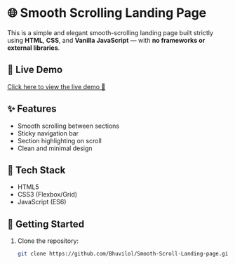 # 🌐 Smooth Scrolling Landing Page

This is a simple and elegant smooth-scrolling landing page built strictly using **HTML**, **CSS**, and **Vanilla JavaScript** — with **no frameworks or external libraries**.

## 🔗 Live Demo

[Click here to view the live demo 🚀](https://smooth-scroll-landing-page.vercel.app/)

## ✨ Features

- Smooth scrolling between sections
- Sticky navigation bar
- Section highlighting on scroll
- Clean and minimal design

## 📁 Tech Stack

- HTML5
- CSS3 (Flexbox/Grid)
- JavaScript (ES6)

## 🚀 Getting Started

1. Clone the repository:

   ```bash
   git clone https://github.com/Bhuvilol/Smooth-Scroll-Landing-page.git

